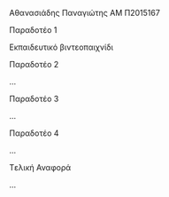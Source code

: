 ﻿Αθανασιάδης Παναγιώτης ΑΜ Π2015167

Παραδοτέο 1

Εκπαιδευτικό βιντεοπαιχνίδι

Παραδοτέο 2

…

Παραδοτέο 3

...

Παραδοτέο 4

...

Tελική Αναφορά

...
